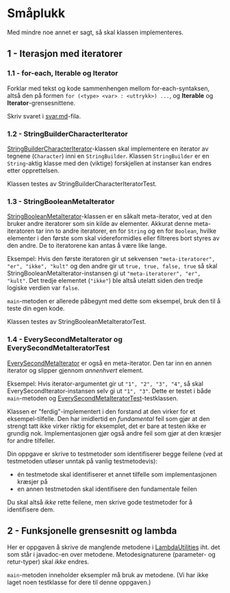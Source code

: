 # Småplukk

Med mindre noe annet er sagt, så skal klassen implementeres.

## 1 - Iterasjon med iteratorer

### 1.1 - for-each, Iterable og Iterator

Forklar med tekst og kode sammenhengen mellom for-each-syntaksen, altså den på formen `for (<type> <var> : <uttrykk>) ...`, og **Iterable** og **Iterator**-grensesnittene.

Skriv svaret i [svar.md](../../svar.md)-fila.

### 1.2 - StringBuilderCharacterIterator

[StringBuilderCharacterIterator](StringBuilderCharacterIterator.java)-klassen skal implementere en iterator av tegnene (`Character`) inni en `StringBuilder`. Klassen `StringBuilder` er en `String`-aktig klasse med den (viktige) forskjellen at instanser kan endres etter opprettelsen.

Klassen testes av StringBuilderCharacterIteratorTest.

### 1.3 - StringBooleanMetaIterator

[StringBooleanMetaIterator](StringBooleanMetaIterator.java)-klassen er en såkalt meta-iterator, ved at den bruker andre iteratorer som sin kilde av elementer. Akkurat denne meta-iteratoren tar inn to andre iteratorer, en for `String` og en for `Boolean`, hvilke elementer i den første som skal videreformidles eller filtreres bort styres av den andre. De to iteratorene kan antas å være like lange.

Eksempel: Hvis den første iteratoren gir ut sekvensen `"meta-iteratorer", "er", "ikke", "kult"` og den andre gir ut `true, true, false, true` så skal StringBooleanMetaIterator-instansen gi ut `"meta-iteratorer", "er", "kult"`. Det tredje elementet (`"ikke"`) ble altså utelatt siden den tredje logiske verdien var `false`.

`main`-metoden er allerede påbegynt med dette som eksempel, bruk den til å teste din egen kode.

Klassen testes av StringBooleanMetaIteratorTest.

### 1.4 - EverySecondMetaIterator og EverySecondMetaIteratorTest

[EverySecondMetaIterator](EverySecondMetaIterator.java) er også en meta-iterator. Den tar inn en annen iterator og slipper gjennom  _annenhvert_  element.

Eksempel: Hvis iterator-argumentet gir ut `"1", "2", "3", "4"`, så skal EverySecondIterator-instansen selv gi ut `"1", "3"`. Dette er testet i både `main`-metoden og [EverySecondMetaIteratorTest](EverySecondMetaIteratorTest.java)-testklassen.

Klassen er "ferdig"-implementert i den forstand at den virker for et eksempel-tilfelle. Den har imidlertid en  _fundamental_  feil som gjør at den strengt tatt ikke virker riktig for eksemplet, det er bare at testen ikke er grundig nok. Implementasjonen gjør også andre feil som gjør at den kræsjer for andre tilfeller.

Din oppgave er skrive to testmetoder som identifiserer begge feilene (ved at testmetoden utløser unntak på vanlig testmetodevis): 

- én testmetode skal identifiserer et annet tilfelle som implementasjonen kræsjer på
- en annen testmetoden skal identifisere den fundamentale feilen

Du skal altså  _ikke_  rette feilene, men skrive gode testmetoder for å identifisere dem.

## 2 - Funksjonelle grensesnitt og lambda

Her er oppgaven å skrive de manglende metodene i [LambdaUtilities](LambdaUtilities.java) iht. det som står i javadoc-en over metodene. Metodesignaturene (parameter- og retur-typer) skal  _ikke_  endres.

`main`-metoden inneholder eksempler må bruk av metodene. (Vi har ikke laget noen testklasse for dere til denne oppgaven.)
